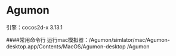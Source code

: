 # Agumon

引擎：cocos2d-x 3.13.1

####常用命令行
运行mac模拟器：/Agumon/simlator/mac/Agumon-desktop.app/Contents/MacOS/Agumon-desktop /Agumon